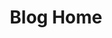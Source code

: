 ---
home: true
layout: BlogHome
icon: home
title: Blog Home
heroImage: /logo.avif
heroText: MengGuyi's blog
tagline: There is no universal justice in the world, only diverse views and stances.
heroFullScreen: true
projects:
  - icon: book
    name: Blog Home
    desc: Cattery
    link: https://blog.mengguyi.com/en/

  - icon: link
    name: Posts
    desc: Something written casually
    link: https://blog.mengguyi.com/en/posts/

  - icon: article
    name: Articles
    desc: Share various articles
    link: https://blog.mengguyi.com/en/articles/

  - icon: friend
    name: Friendly link
    desc: My good buddies
    link: https://blog.mengguyi.com/en/articles/friends.html

  - icon: project
    name: MengGuyi's Cloud Drive
    desc: Something useful
    link: https://drive.mengguyi.com/

  - icon: music
    name: Unlock music
    desc: Remove encryption from purchased music
    link: https://unlock-music.mengguyi.com/

  - icon: fab fa-telegram
    name: TG channel
    desc: Guyi's Telegram channel
    link: https://diary.mengguyi.com/

  - icon: fab fa-github
    name: Github proxy
    desc: Accelerate Github access in China
    link: https://gh-proxy.mengguyi.com/

  - icon: cloud
    name: Server status
    desc: UptimeFlare
    link: https://mengguyistatus.com/

  - icon: key
    name: GPG public key
    desc: MengGuyi's GPG public key
    link: https://pubkey.mengguyi.com/

footer: <a href="https://icp.gov.moe/?keyword=20230543" target="_blank">萌ICP备20230543号</a>
---